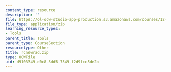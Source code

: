 ```yaml
---
content_type: resource
description: ''
file: https://ol-ocw-studio-app-production.s3.amazonaws.com/courses/12-811-tropical-meteorology-spring-2011/d9103349d0c83dd57549f2d9fcc5de2b_rcnewrad.zip
file_type: application/zip
learning_resource_types:
- Tools
parent_title: Tools
parent_type: CourseSection
resourcetype: Other
title: rcnewrad.zip
type: OCWFile
uid: d9103349-d0c8-3dd5-7549-f2d9fcc5de2b
---
```

